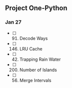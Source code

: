 ## Project One-Python
### Jan 27
- [ ] 91. Decode Ways
- [ ] 146. LRU Cache    
- [ ]	42. Trapping Rain Water   
- [ ] 200. Number of Islands    
- [ ]	56. Merge Intervals    
